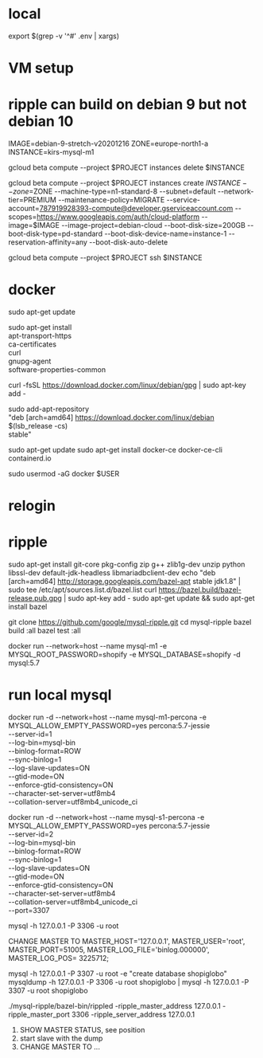 # local

export $(grep -v '^#' .env | xargs)

# VM setup

# ripple can build on debian 9 but not debian 10

IMAGE=debian-9-stretch-v20201216
ZONE=europe-north1-a
INSTANCE=kirs-mysql-m1

gcloud beta compute --project $PROJECT instances delete $INSTANCE

gcloud beta compute --project $PROJECT instances create $INSTANCE --zone=$ZONE --machine-type=n1-standard-8 --subnet=default --network-tier=PREMIUM --maintenance-policy=MIGRATE --service-account=787919928393-compute@developer.gserviceaccount.com --scopes=https://www.googleapis.com/auth/cloud-platform --image=$IMAGE --image-project=debian-cloud --boot-disk-size=200GB --boot-disk-type=pd-standard --boot-disk-device-name=instance-1 --reservation-affinity=any --boot-disk-auto-delete

gcloud beta compute --project $PROJECT ssh $INSTANCE

# docker

sudo apt-get update

sudo apt-get install \
 apt-transport-https \
 ca-certificates \
 curl \
 gnupg-agent \
 software-properties-common

curl -fsSL https://download.docker.com/linux/debian/gpg | sudo apt-key add -

sudo add-apt-repository \
 "deb [arch=amd64] https://download.docker.com/linux/debian \
 $(lsb_release -cs) \
 stable"

sudo apt-get update
sudo apt-get install docker-ce docker-ce-cli containerd.io

sudo usermod -aG docker $USER

# relogin

# ripple

sudo apt-get install git-core pkg-config zip g++ zlib1g-dev unzip python libssl-dev default-jdk-headless libmariadbclient-dev
echo "deb [arch=amd64] http://storage.googleapis.com/bazel-apt stable jdk1.8" | sudo tee /etc/apt/sources.list.d/bazel.list
curl https://bazel.build/bazel-release.pub.gpg | sudo apt-key add -
sudo apt-get update && sudo apt-get install bazel

git clone https://github.com/google/mysql-ripple.git
cd mysql-ripple
bazel build :all
bazel test :all

docker run --network=host --name mysql-m1 -e MYSQL_ROOT_PASSWORD=shopify -e MYSQL_DATABASE=shopify -d mysql:5.7

# run local mysql

docker run -d --network=host --name mysql-m1-percona -e MYSQL_ALLOW_EMPTY_PASSWORD=yes percona:5.7-jessie \
 --server-id=1 \
 --log-bin=mysql-bin \
 --binlog-format=ROW \
 --sync-binlog=1 \
 --log-slave-updates=ON \
 --gtid-mode=ON \
 --enforce-gtid-consistency=ON \
 --character-set-server=utf8mb4 \
 --collation-server=utf8mb4_unicode_ci

docker run -d --network=host --name mysql-s1-percona -e MYSQL_ALLOW_EMPTY_PASSWORD=yes percona:5.7-jessie \
 --server-id=2 \
 --log-bin=mysql-bin \
 --binlog-format=ROW \
 --sync-binlog=1 \
 --log-slave-updates=ON \
 --gtid-mode=ON \
 --enforce-gtid-consistency=ON \
 --character-set-server=utf8mb4 \
 --collation-server=utf8mb4_unicode_ci \
 --port=3307

mysql -h 127.0.0.1 -P 3306 -u root

CHANGE MASTER TO MASTER_HOST='127.0.0.1', MASTER_USER='root', MASTER_PORT=51005, MASTER_LOG_FILE='binlog.000000', MASTER_LOG_POS= 3225712;

mysql -h 127.0.0.1 -P 3307 -u root -e "create database shopiglobo"
mysqldump -h 127.0.0.1 -P 3306 -u root shopiglobo | mysql -h 127.0.0.1 -P 3307 -u root shopiglobo

./mysql-ripple/bazel-bin/rippled -ripple_master_address 127.0.0.1 -ripple_master_port 3306 -ripple_server_address 127.0.0.1

1. SHOW MASTER STATUS, see position
2. start slave with the dump
3. CHANGE MASTER TO ...
